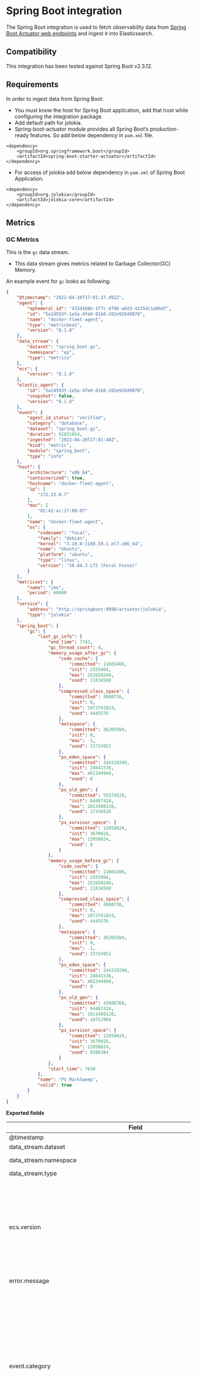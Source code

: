 # Spring Boot integration

The Spring Boot integration is used to fetch observability data from [Spring Boot Actuator web endpoints](https://docs.spring.io/spring-boot/docs/2.6.3/actuator-api/htmlsingle/) and ingest it into Elasticsearch.

## Compatibility

This integration has been tested against Spring Boot v2.3.12.

## Requirements

In order to ingest data from Spring Boot:
- You must know the host for Spring Boot application, add that host while configuring the integration package.
- Add default path for jolokia.
- Spring-boot-actuator module provides all Spring Boot’s production-ready features. So add below dependency in `pom.xml` file.
```
<dependency>
    <groupId>org.springframework.boot</groupId>
    <artifactId>spring-boot-starter-actuator</artifactId>
</dependency>
```
- For access of jolokia add below dependency in `pom.xml` of Spring Boot Application.
```
<dependency>
	<groupId>org.jolokia</groupId>
	<artifactId>jolokia-core</artifactId>
</dependency>
```

## Metrics

### GC Metrics

This is the `gc` data stream.

- This data stream gives metrics related to Garbage Collector(GC) Memory.

An example event for `gc` looks as following:

```json
{
    "@timestamp": "2022-04-20T17:01:37.492Z",
    "agent": {
        "ephemeral_id": "432d108b-1f7c-4f96-a02d-4225dc1a06df",
        "id": "5a14593f-1e5a-4fe0-81b6-282e92649870",
        "name": "docker-fleet-agent",
        "type": "metricbeat",
        "version": "8.1.0"
    },
    "data_stream": {
        "dataset": "spring_boot.gc",
        "namespace": "ep",
        "type": "metrics"
    },
    "ecs": {
        "version": "8.1.0"
    },
    "elastic_agent": {
        "id": "5a14593f-1e5a-4fe0-81b6-282e92649870",
        "snapshot": false,
        "version": "8.1.0"
    },
    "event": {
        "agent_id_status": "verified",
        "category": "database",
        "dataset": "spring_boot.gc",
        "duration": 92851054,
        "ingested": "2022-04-20T17:01:40Z",
        "kind": "metric",
        "module": "spring_boot",
        "type": "info"
    },
    "host": {
        "architecture": "x86_64",
        "containerized": true,
        "hostname": "docker-fleet-agent",
        "ip": [
            "172.23.0.7"
        ],
        "mac": [
            "02:42:ac:17:00:07"
        ],
        "name": "docker-fleet-agent",
        "os": {
            "codename": "focal",
            "family": "debian",
            "kernel": "3.10.0-1160.59.1.el7.x86_64",
            "name": "Ubuntu",
            "platform": "ubuntu",
            "type": "linux",
            "version": "20.04.3 LTS (Focal Fossa)"
        }
    },
    "metricset": {
        "name": "jmx",
        "period": 60000
    },
    "service": {
        "address": "http://springboot:8090/actuator/jolokia",
        "type": "jolokia"
    },
    "spring_boot": {
        "gc": {
            "last_gc_info": {
                "end_time": 7743,
                "gc_thread_count": 4,
                "memory_usage_after_gc": {
                    "code_cache": {
                        "committed": 11665408,
                        "init": 2555904,
                        "max": 251658240,
                        "used": 11634560
                    },
                    "compressed_class_space": {
                        "committed": 4980736,
                        "init": 0,
                        "max": 1073741824,
                        "used": 4445576
                    },
                    "metaspace": {
                        "committed": 36265984,
                        "init": 0,
                        "max": -1,
                        "used": 33724952
                    },
                    "ps_eden_space": {
                        "committed": 244318208,
                        "init": 24641536,
                        "max": 482344960,
                        "used": 0
                    },
                    "ps_old_gen": {
                        "committed": 55574528,
                        "init": 64487424,
                        "max": 1012400128,
                        "used": 17436616
                    },
                    "ps_survivor_space": {
                        "committed": 12058624,
                        "init": 3670016,
                        "max": 12058624,
                        "used": 0
                    }
                },
                "memory_usage_before_gc": {
                    "code_cache": {
                        "committed": 11665408,
                        "init": 2555904,
                        "max": 251658240,
                        "used": 11634560
                    },
                    "compressed_class_space": {
                        "committed": 4980736,
                        "init": 0,
                        "max": 1073741824,
                        "used": 4445576
                    },
                    "metaspace": {
                        "committed": 36265984,
                        "init": 0,
                        "max": -1,
                        "used": 33724952
                    },
                    "ps_eden_space": {
                        "committed": 244318208,
                        "init": 24641536,
                        "max": 482344960,
                        "used": 0
                    },
                    "ps_old_gen": {
                        "committed": 45088768,
                        "init": 64487424,
                        "max": 1012400128,
                        "used": 16752984
                    },
                    "ps_survivor_space": {
                        "committed": 12058624,
                        "init": 3670016,
                        "max": 12058624,
                        "used": 6586384
                    }
                },
                "start_time": 7630
            },
            "name": "PS MarkSweep",
            "valid": true
        }
    }
}
```

**Exported fields**

| Field | Description | Type |
|---|---|---|
| @timestamp | Event timestamp. | date |
| data_stream.dataset | Data stream dataset. | constant_keyword |
| data_stream.namespace | Data stream namespace. | constant_keyword |
| data_stream.type | Data stream type. | constant_keyword |
| ecs.version | ECS version this event conforms to. `ecs.version` is a required field and must exist in all events. When querying across multiple indices -- which may conform to slightly different ECS versions -- this field lets integrations adjust to the schema version of the events. | keyword |
| error.message | Error message. | match_only_text |
| event.category | This is one of four ECS Categorization Fields, and indicates the second level in the ECS category hierarchy. `event.category` represents the "big buckets" of ECS categories. For example, filtering on `event.category:process` yields all events relating to process activity. This field is closely related to `event.type`, which is used as a subcategory. This field is an array. This will allow proper categorization of some events that fall in multiple categories. | keyword |
| event.dataset | Name of the dataset. If an event source publishes more than one type of log or events (e.g. access log, error log), the dataset is used to specify which one the event comes from. It's recommended but not required to start the dataset name with the module name, followed by a dot, then the dataset name. | keyword |
| event.kind | This is one of four ECS Categorization Fields, and indicates the highest level in the ECS category hierarchy. `event.kind` gives high-level information about what type of information the event contains, without being specific to the contents of the event. For example, values of this field distinguish alert events from metric events. The value of this field can be used to inform how these kinds of events should be handled. They may warrant different retention, different access control, it may also help understand whether the data coming in at a regular interval or not. | keyword |
| event.module | Name of the module this data is coming from. If your monitoring agent supports the concept of modules or plugins to process events of a given source (e.g. Apache logs), `event.module` should contain the name of this module. | keyword |
| service.address | Address where data about this service was collected from. This should be a URI, network address (ipv4:port or [ipv6]:port) or a resource path (sockets). | keyword |
| service.type | The type of the service data is collected from. The type can be used to group and correlate logs and metrics from one service type. Example: If logs or metrics are collected from Elasticsearch, `service.type` would be `elasticsearch`. | keyword |
| spring_boot.gc.collection.count | Total number of collections that have occurred | long |
| spring_boot.gc.collection.time | Approximate accumulated collection elapsed time in milliseconds | long |
| spring_boot.gc.last_gc_info.duration | Elapsed time of the GC in milliseconds | long |
| spring_boot.gc.last_gc_info.end_time | End time of the GC | long |
| spring_boot.gc.last_gc_info.gc_thread_count | Thread count of the GC | long |
| spring_boot.gc.last_gc_info.id | ID of the GC | long |
| spring_boot.gc.last_gc_info.memory_usage_after_gc.code_cache.committed | Committed memory of the code cache memory pool after GC started | long |
| spring_boot.gc.last_gc_info.memory_usage_after_gc.code_cache.init | Init memory of the code cache memory pool after GC started | long |
| spring_boot.gc.last_gc_info.memory_usage_after_gc.code_cache.max | Max memory of the code cache memory pool after GC started | long |
| spring_boot.gc.last_gc_info.memory_usage_after_gc.code_cache.used | Used memory of the code cache memory pool after GC started | long |
| spring_boot.gc.last_gc_info.memory_usage_after_gc.compressed_class_space.committed | Committed memory of the compressed class space memory pool after GC started | long |
| spring_boot.gc.last_gc_info.memory_usage_after_gc.compressed_class_space.init | Init memory of the compressed class space memory pool after GC started | long |
| spring_boot.gc.last_gc_info.memory_usage_after_gc.compressed_class_space.max | Max memory of the compressed class space memory pool after GC started | long |
| spring_boot.gc.last_gc_info.memory_usage_after_gc.compressed_class_space.used | Used memory of the compressed class space memory pool after GC started | long |
| spring_boot.gc.last_gc_info.memory_usage_after_gc.metaspace.committed | Committed memory of the metaspace memory pool after GC started | long |
| spring_boot.gc.last_gc_info.memory_usage_after_gc.metaspace.init | Init memory of the metaspace memory pool after GC started | long |
| spring_boot.gc.last_gc_info.memory_usage_after_gc.metaspace.max | Max memory of the metaspace memory pool after GC started | long |
| spring_boot.gc.last_gc_info.memory_usage_after_gc.metaspace.used | Used memory of the metaspace memory pool after GC started | long |
| spring_boot.gc.last_gc_info.memory_usage_after_gc.ps_eden_space.committed | Committed memory of the PS Eden Space memory pool after GC started | long |
| spring_boot.gc.last_gc_info.memory_usage_after_gc.ps_eden_space.init | Init memory of the PS Eden Space memory pool after GC started | long |
| spring_boot.gc.last_gc_info.memory_usage_after_gc.ps_eden_space.max | Max memory of the PS Eden Space memory pool after GC started | long |
| spring_boot.gc.last_gc_info.memory_usage_after_gc.ps_eden_space.used | Used memory of the PS Eden Space memory pool after GC started | long |
| spring_boot.gc.last_gc_info.memory_usage_after_gc.ps_old_gen.committed | Committed memory of the PS Old Gen memory pool after GC started | long |
| spring_boot.gc.last_gc_info.memory_usage_after_gc.ps_old_gen.init | Init memory of the PS Old Gen memory pool after GC started | long |
| spring_boot.gc.last_gc_info.memory_usage_after_gc.ps_old_gen.max | Max memory of the PS Old Gen memory pool after GC started | long |
| spring_boot.gc.last_gc_info.memory_usage_after_gc.ps_old_gen.used | Used memory of the PS Old Gen memory pool after GC started | long |
| spring_boot.gc.last_gc_info.memory_usage_after_gc.ps_survivor_space.committed | Committed memory of the PS Survivor Space memory pool after GC started | long |
| spring_boot.gc.last_gc_info.memory_usage_after_gc.ps_survivor_space.init | Init memory of the PS Survivor Space memory pool after GC started | long |
| spring_boot.gc.last_gc_info.memory_usage_after_gc.ps_survivor_space.max | Max memory of the PS Survivor Space memory pool after GC started | long |
| spring_boot.gc.last_gc_info.memory_usage_after_gc.ps_survivor_space.used | Used memory of the PS Survivor Space memory pool after GC started | long |
| spring_boot.gc.last_gc_info.memory_usage_before_gc.code_cache.committed | Committed memory of the code cache memory pool before GC starts | long |
| spring_boot.gc.last_gc_info.memory_usage_before_gc.code_cache.init | Init memory of the code cache memory pool before GC starts | long |
| spring_boot.gc.last_gc_info.memory_usage_before_gc.code_cache.max | Max memory of the code cache memory pool before GC starts | long |
| spring_boot.gc.last_gc_info.memory_usage_before_gc.code_cache.used | Used memory of the code cache memory pool before GC starts | long |
| spring_boot.gc.last_gc_info.memory_usage_before_gc.compressed_class_space.committed | Committed memory of the compressed class space memory pool before GC starts | long |
| spring_boot.gc.last_gc_info.memory_usage_before_gc.compressed_class_space.init | Init memory of the compressed class space memory pool before GC starts | long |
| spring_boot.gc.last_gc_info.memory_usage_before_gc.compressed_class_space.max | Max memory of the compressed class space memory pool before GC starts | long |
| spring_boot.gc.last_gc_info.memory_usage_before_gc.compressed_class_space.used | Used memory of the compressed class space memory pool before GC starts | long |
| spring_boot.gc.last_gc_info.memory_usage_before_gc.metaspace.committed | Committed memory of the metaspace memory pool before GC starts | long |
| spring_boot.gc.last_gc_info.memory_usage_before_gc.metaspace.init | Init memory of the metaspace memory pool before GC starts | long |
| spring_boot.gc.last_gc_info.memory_usage_before_gc.metaspace.max | Max memory of the metaspace memory pool before GC starts | long |
| spring_boot.gc.last_gc_info.memory_usage_before_gc.metaspace.used | Used memory of the metaspace memory pool before GC starts | long |
| spring_boot.gc.last_gc_info.memory_usage_before_gc.ps_eden_space.committed | Committed memory of the PS Eden Space memory pool before GC starts | long |
| spring_boot.gc.last_gc_info.memory_usage_before_gc.ps_eden_space.init | Init memory of the PS Eden Space memory pool before GC starts | long |
| spring_boot.gc.last_gc_info.memory_usage_before_gc.ps_eden_space.max | Max memory of the PS Eden Space memory pool before GC starts | long |
| spring_boot.gc.last_gc_info.memory_usage_before_gc.ps_eden_space.used | Used memory of the PS Eden Space memory pool before GC starts | long |
| spring_boot.gc.last_gc_info.memory_usage_before_gc.ps_old_gen.committed | Committed memory of the PS Old Gen memory pool before GC starts | long |
| spring_boot.gc.last_gc_info.memory_usage_before_gc.ps_old_gen.init | Init memory of the PS Old Gen memory pool before GC starts | long |
| spring_boot.gc.last_gc_info.memory_usage_before_gc.ps_old_gen.max | Max memory of the PS Old Gen memory pool before GC starts | long |
| spring_boot.gc.last_gc_info.memory_usage_before_gc.ps_old_gen.used | Used memory of the PS Old Gen memory pool before GC starts | long |
| spring_boot.gc.last_gc_info.memory_usage_before_gc.ps_survivor_space.committed | Committed memory of the PS Survivor Space memory pool before GC starts | long |
| spring_boot.gc.last_gc_info.memory_usage_before_gc.ps_survivor_space.init | Init memory of the PS Survivor Space memory pool before GC starts | long |
| spring_boot.gc.last_gc_info.memory_usage_before_gc.ps_survivor_space.max | Max memory of the PS Survivor Space memory pool before GC starts | long |
| spring_boot.gc.last_gc_info.memory_usage_before_gc.ps_survivor_space.used | Used memory of the PS Survivor Space memory pool before GC starts | long |
| spring_boot.gc.last_gc_info.start_time | Start time of the GC | long |
| spring_boot.gc.name | Name of the GC | keyword |
| spring_boot.gc.valid | Validation of the GC | boolean |

